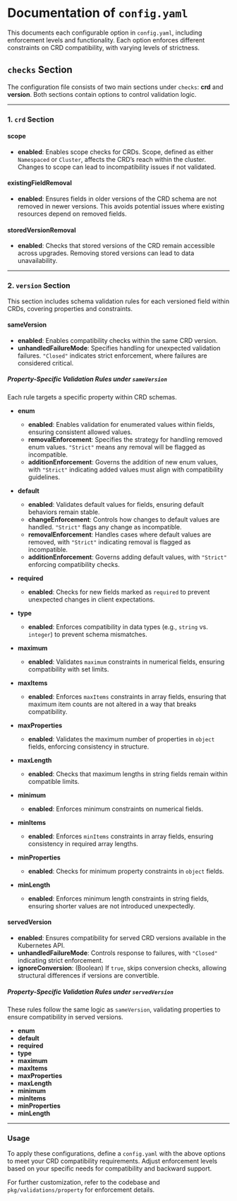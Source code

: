 
# Documentation of `config.yaml`

This documents each configurable option in `config.yaml`, including enforcement levels and functionality. Each option enforces different constraints on CRD compatibility, with varying levels of strictness.

## `checks` Section

The configuration file consists of two main sections under `checks`: **crd** and **version**. Both sections contain options to control validation logic.

---

### 1. `crd` Section

#### **scope**
- **enabled**: Enables scope checks for CRDs. Scope, defined as either `Namespaced` or `Cluster`, affects the CRD’s reach within the cluster. Changes to scope can lead to incompatibility issues if not validated.

#### **existingFieldRemoval**
- **enabled**: Ensures fields in older versions of the CRD schema are not removed in newer versions. This avoids potential issues where existing resources depend on removed fields.

#### **storedVersionRemoval**
- **enabled**: Checks that stored versions of the CRD remain accessible across upgrades. Removing stored versions can lead to data unavailability.

---

### 2. `version` Section

This section includes schema validation rules for each versioned field within CRDs, covering properties and constraints.

#### **sameVersion**
- **enabled**: Enables compatibility checks within the same CRD version.
- **unhandledFailureMode**: Specifies handling for unexpected validation failures. `"Closed"` indicates strict enforcement, where failures are considered critical.

##### Property-Specific Validation Rules under `sameVersion`

Each rule targets a specific property within CRD schemas.

- **enum**
  - **enabled**: Enables validation for enumerated values within fields, ensuring consistent allowed values.
  - **removalEnforcement**: Specifies the strategy for handling removed enum values. `"Strict"` means any removal will be flagged as incompatible.
  - **additionEnforcement**: Governs the addition of new enum values, with `"Strict"` indicating added values must align with compatibility guidelines.

- **default**
  - **enabled**: Validates default values for fields, ensuring default behaviors remain stable.
  - **changeEnforcement**: Controls how changes to default values are handled. `"Strict"` flags any change as incompatible.
  - **removalEnforcement**: Handles cases where default values are removed, with `"Strict"` indicating removal is flagged as incompatible.
  - **additionEnforcement**: Governs adding default values, with `"Strict"` enforcing compatibility checks.

- **required**
  - **enabled**: Checks for new fields marked as `required` to prevent unexpected changes in client expectations.

- **type**
  - **enabled**: Enforces compatibility in data types (e.g., `string` vs. `integer`) to prevent schema mismatches.

- **maximum**
  - **enabled**: Validates `maximum` constraints in numerical fields, ensuring compatibility with set limits.

- **maxItems**
  - **enabled**: Enforces `maxItems` constraints in array fields, ensuring that maximum item counts are not altered in a way that breaks compatibility.

- **maxProperties**
  - **enabled**: Validates the maximum number of properties in `object` fields, enforcing consistency in structure.

- **maxLength**
  - **enabled**: Checks that maximum lengths in string fields remain within compatible limits.

- **minimum**
  - **enabled**: Enforces minimum constraints on numerical fields.

- **minItems**
  - **enabled**: Enforces `minItems` constraints in array fields, ensuring consistency in required array lengths.

- **minProperties**
  - **enabled**: Checks for minimum property constraints in `object` fields.

- **minLength**
  - **enabled**: Enforces minimum length constraints in string fields, ensuring shorter values are not introduced unexpectedly.

#### **servedVersion**
- **enabled**: Ensures compatibility for served CRD versions available in the Kubernetes API.
- **unhandledFailureMode**: Controls response to failures, with `"Closed"` indicating strict enforcement.
- **ignoreConversion**: (Boolean) If `true`, skips conversion checks, allowing structural differences if versions are convertible.

##### Property-Specific Validation Rules under `servedVersion`

These rules follow the same logic as `sameVersion`, validating properties to ensure compatibility in served versions.

- **enum**
- **default**
- **required**
- **type**
- **maximum**
- **maxItems**
- **maxProperties**
- **maxLength**
- **minimum**
- **minItems**
- **minProperties**
- **minLength**

---

### Usage

To apply these configurations, define a `config.yaml` with the above options to meet your CRD compatibility requirements. Adjust enforcement levels based on your specific needs for compatibility and backward support.

For further customization, refer to the codebase and `pkg/validations/property` for enforcement details.
